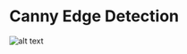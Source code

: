 # Canny Edge Detection 
![alt text](https://github.com/BZWayne/robotics_vision_tasks/blob/main/outputs/canny_comparison.jpg)
